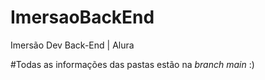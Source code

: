 # ImersaoBackEnd
Imersão Dev Back-End | Alura

#Todas as informações das pastas estão na *branch main* :)
